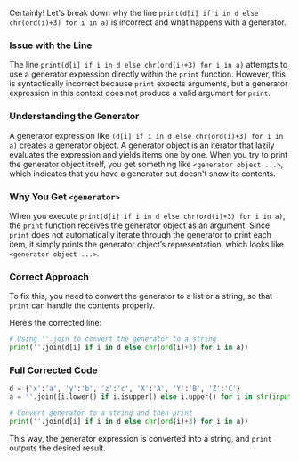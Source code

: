Certainly! Let's break down why the line `print(d[i] if i in d else chr(ord(i)+3) for i in a)` is incorrect and what happens with a generator.

### Issue with the Line
The line `print(d[i] if i in d else chr(ord(i)+3) for i in a)` attempts to use a generator expression directly within the `print` function. However, this is syntactically incorrect because `print` expects arguments, but a generator expression in this context does not produce a valid argument for `print`.

### Understanding the Generator
A generator expression like `(d[i] if i in d else chr(ord(i)+3) for i in a)` creates a generator object. A generator object is an iterator that lazily evaluates the expression and yields items one by one. When you try to print the generator object itself, you get something like `<generator object ...>`, which indicates that you have a generator but doesn't show its contents.

### Why You Get `<generator>`
When you execute `print(d[i] if i in d else chr(ord(i)+3) for i in a)`, the `print` function receives the generator object as an argument. Since `print` does not automatically iterate through the generator to print each item, it simply prints the generator object’s representation, which looks like `<generator object ...>`.

### Correct Approach
To fix this, you need to convert the generator to a list or a string, so that `print` can handle the contents properly.

Here’s the corrected line:
```python
# Using ''.join to convert the generator to a string
print(''.join(d[i] if i in d else chr(ord(i)+3) for i in a))
```

### Full Corrected Code
```python
d = {'x':'a', 'y':'b', 'z':'c', 'X':'A', 'Y':'B', 'Z':'C'}
a = ''.join([i.lower() if i.isupper() else i.upper() for i in str(input())])[::-1]

# Convert generator to a string and then print
print(''.join(d[i] if i in d else chr(ord(i)+3) for i in a))
```

This way, the generator expression is converted into a string, and `print` outputs the desired result.
